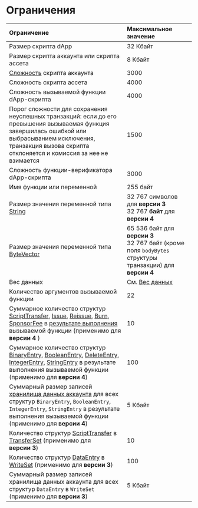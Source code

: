 # Ограничения

| Ограничение | Максимальное значение |
| :--- | :--- |
| Размер скрипта dApp | 32 Кбайт |
| Размер скрипта аккаунта или скрипта ассета | 8 Кбайт |
| [Сложность](/ru/ride/base-concepts/complexity) скрипта аккаунта | 3000 |
| Сложность скрипта ассета | 4000 |
| Сложность вызываемой функции dApp-скрипта | 4000 |
| Порог сложности для сохранения неуспешных транзакций: если до его превышения вызываемая функция завершилась ошибкой или выбрасыванием исключения, транзакция вызова скрипта отклоняется и комиссия за нее не взимается | 1500 |
| Сложность функции-верификатора dApp-скрипта | 3000 |
| Имя функции или переменной | 255 байт |
| Размер значения переменной типа [String](/ru/ride/data-types/string) | 32&nbsp;767 символов для **версии&nbsp;3**<br>32&nbsp;767 **байт** для **версии 4** |
| Размер значения переменной типа [ByteVector](/ru/ride/data-types/byte-vector) | 65&nbsp;536 байт для **версии&nbsp;3**<br>32&nbsp;767 байт (кроме поля `bodyBytes` структуры транзакции) для **версии&nbsp;4** |
| Вес данных | См. [Вес данных](/ru/ride/limits/weight) |
| Количество аргументов вызываемой функции | 22 |
| Суммарное количество структур [ScriptTransfer](/ru/ride/structures/script-actions/script-transfer), [Issue](/ru/ride/structures/script-actions/issue), [Reissue](/ru/ride/structures/script-actions/reissue), [Burn](/ru/ride/structures/script-actions/burn), [SponsorFee](/ru/ride/structures/script-actions/sponsor-fee) в [результате выполнения](/ru/ride/functions/callable-function#резуnьтат-выпоnнения-2) вызываемой функции (применимо для **версии&nbsp;4** ) | 10 |
| Суммарное количество структур [BinaryEntry](/ru/ride/structures/script-actions/binary-entry), [BooleanEntry](/ru/ride/structures/script-actions/boolean-entry), [DeleteEntry](/ru/ride/structures/script-actions/delete-entry), [IntegerEntry](/ru/ride/structures/script-actions/int-entry), [StringEntry](/ru/ride/structures/script-actions/string-entry) в результате выполнения вызываемой функции (применимо для  **версии 4**) | 100 |
| Суммарный размер записей [хранилища данных аккаунта](/ru/blockchain/account/account-data-storage) для всех структур `BinaryEntry`, `BooleanEntry`, `IntegerEntry`, `StringEntry` в результате выполнения вызываемой функции (применимо для **версии 4**) | 5 Кбайт |
| Количество структур [ScriptTransfer](/ru/ride/structures/script-actions/script-transfer) в [TransferSet](/ru/ride/structures/script-results/transfer-set) (применимо для  **версии&nbsp;3**) | 10 |
| Количество структур [DataEntry](/ru/ride/structures/script-actions/data-entry) в [WriteSet](/ru/ride/structures/script-results/write-set) (применимо для **версии 3**) | 100 |
| Суммарный размер записей хранилища данных аккаунта для всех структур `DataEntry` в `WriteSet` (применимо для **версии 3**) | 5 Кбайт |

